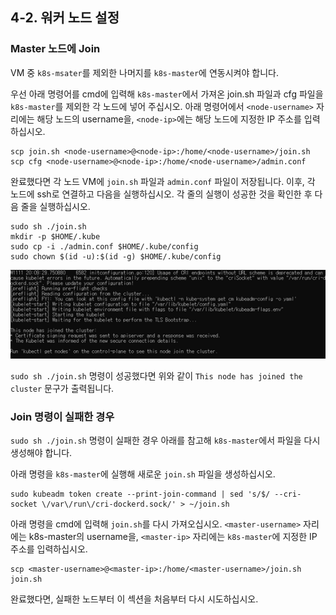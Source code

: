 ## 4-2. 워커 노드 설정

### Master 노드에 Join

VM 중 `k8s-msater`를 제외한 나머지를 `k8s-master`에 연동시켜야 합니다.

우선 아래 명령어를 cmd에 입력해 `k8s-master`에서 가져온 join.sh 파일과 cfg 파일을 `k8s-master`를 제외한 각 노드에 넣어 주십시오. 아래 명령어에서 `<node-username>` 자리에는 해당 노드의 username을, `<node-ip>`에는 해당 노드에 지정한 IP 주소를 입력하십시오.

```shell
scp join.sh <node-username>@<node-ip>:/home/<node-username>/join.sh
scp cfg <node-username>@<node-ip>:/home/<node-username>/admin.conf
```

완료했다면 각 노드 VM에 `join.sh` 파일과 `admin.conf` 파일이 저장됩니다.
이후, 각 노드에 ssh로 연결하고 다음을 실행하십시오. 각 줄의 실행이 성공한 것을 확인한 후 다음 줄을 실행하십시오.

```shell
sudo sh ./join.sh
mkdir -p $HOME/.kube
sudo cp -i ./admin.conf $HOME/.kube/config
sudo chown $(id -u):$(id -g) $HOME/.kube/config
```

![img](/images/37.png)

`sudo sh ./join.sh` 명령이 성공했다면 위와 같이 `This node has joined the cluster` 문구가 출력됩니다.

### Join 명령이 실패한 경우

`sudo sh ./join.sh` 명령이 실패한 경우 아래를 참고해 `k8s-master`에서 파일을 다시 생성해야 합니다.

아래 명령을 `k8s-master`에 실행해 새로운 `join.sh` 파일을 생성하십시오.

```shell
sudo kubeadm token create --print-join-command | sed 's/$/ --cri-socket \/var\/run\/cri-dockerd.sock/' > ~/join.sh
```

아래 명령을 cmd에 입력해 `join.sh`를 다시 가져오십시오. `<master-username>` 자리에는 k8s-master의 username을, `<master-ip>` 자리에는 `k8s-master`에 지정한 IP 주소를 입력하십시오.

```shell
scp <master-username>@<master-ip>:/home/<master-username>/join.sh join.sh
```

완료했다면, 실패한 노드부터 이 섹션을 처음부터 다시 시도하십시오.

